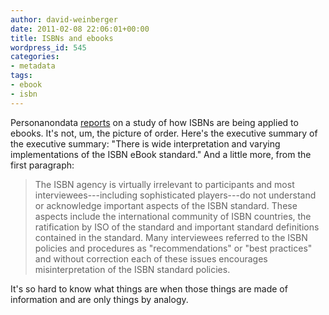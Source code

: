 ```yaml
---
author: david-weinberger
date: 2011-02-08 22:06:01+00:00
title: ISBNs and ebooks
wordpress_id: 545
categories:
- metadata
tags:
- ebook
- isbn
---
```


Personanondata [reports](http://personanondata.blogspot.com/2011/01/bisg-ebook-isbn-study-findings-released.html) on a study of how ISBNs are being applied to ebooks. It's not, um, the picture of order. Here's the executive summary of the executive summary: "There is wide interpretation and varying implementations of the ISBN eBook standard." And a little more, from the first paragraph:

> The ISBN agency is virtually irrelevant to participants and most interviewees---including sophisticated players---do not understand or acknowledge important aspects of the ISBN standard. These aspects include the international community of ISBN countries, the ratification by ISO of the standard and important standard definitions contained in the standard. Many interviewees referred to the ISBN policies and procedures as "recommendations" or "best practices" and without correction each of these issues encourages misinterpretation of the ISBN standard policies.

It's so hard to know what things are when those things are made of information and are only things by analogy.
